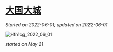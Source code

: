 # [大国大城](https://github.com/askming/Personal-reading/issues/15)

_Started on 2022-06-01; updated on 2022-06-01_

![Hfn1cg_2022_06_01](https://cdn.jsdelivr.net/gh/askming/upic@master/uPic/Hfn1cg_2022_06_01.jpg)

_started on May 21_